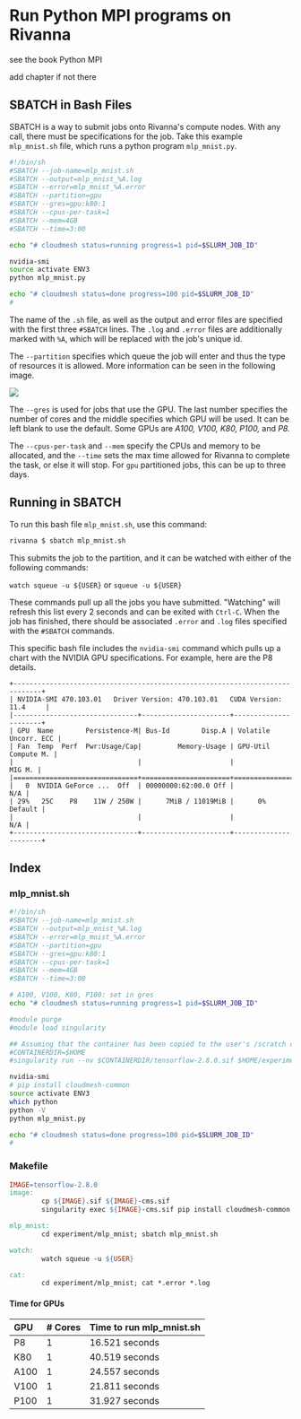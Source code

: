 # Run Python MPI programs on Rivanna

see the book Python MPI

add chapter if not there


## SBATCH in Bash Files

SBATCH is a way to submit jobs onto Rivanna's compute nodes. With any call,
there must be specifications for the job. Take this example `mlp_mnist.sh`
file, which runs a python program `mlp_mnist.py`.

```bash
#!/bin/sh
#SBATCH --job-name=mlp_mnist.sh
#SBATCH --output=mlp_mnist_%A.log
#SBATCH --error=mlp_mnist_%A.error
#SBATCH --partition=gpu
#SBATCH --gres=gpu:k80:1
#SBATCH --cpus-per-task=1
#SBATCH --mem=4GB
#SBATCH --time=3:00

echo "# cloudmesh status=running progress=1 pid=$SLURM_JOB_ID"

nvidia-smi
source activate ENV3
python mlp_mnist.py

echo "# cloudmesh status=done progress=100 pid=$SLURM_JOB_ID"
#
```

The name of the `.sh` file, as well as the output and error files are
specified with the first three `#SBATCH` lines. The `.log` and `.error`
files are additionally marked with `%A`, which will be replaced with
the job's unique id.

The `--partition` specifies which queue the job will enter and thus the type
of resources it is allowed. More information can be seen in the following
image.

![](images/partitions.png)

The `--gres` is used for jobs that use the GPU. The last number specifies
the number of cores and the middle specifies which GPU will be used. It can
be left blank to use the default. Some GPUs are *A100, V100, K80, P100,* and
*P8.* 

The `--cpus-per-task` and `--mem` specify the CPUs and memory to be allocated,
and the `--time` sets the max time allowed for Rivanna to complete the task,
or else it will stop. For `gpu` partitioned jobs, this can be up to three days.

## Running in SBATCH

To run this bash file `mlp_mnist.sh`, use this command:

```bash
rivanna $ sbatch mlp_mnist.sh
```

This submits the job to the partition, and it can be watched with either of
the following commands:

`watch squeue -u ${USER}` or `squeue -u ${USER}`

These commands pull up all the jobs you have submitted. "Watching" will refresh
this list every 2 seconds and can be exited with `Ctrl-C`. When the job has
finished, there should be associated `.error` and `.log` files specified with
the `#SBATCH` commands.

This specific bash file includes the `nvidia-smi` command which pulls up a chart
with the NVIDIA GPU specifications. For example, here are the P8 details.

```
+-----------------------------------------------------------------------------+
| NVIDIA-SMI 470.103.01   Driver Version: 470.103.01   CUDA Version: 11.4     |
|-------------------------------+----------------------+----------------------+
| GPU  Name        Persistence-M| Bus-Id        Disp.A | Volatile Uncorr. ECC |
| Fan  Temp  Perf  Pwr:Usage/Cap|         Memory-Usage | GPU-Util  Compute M. |
|                               |                      |               MIG M. |
|===============================+======================+======================|
|   0  NVIDIA GeForce ...  Off  | 00000000:62:00.0 Off |                  N/A |
| 29%   25C    P8    11W / 250W |      7MiB / 11019MiB |      0%      Default |
|                               |                      |                  N/A |
+-------------------------------+----------------------+----------------------+
```


## Index

### mlp_mnist.sh

```bash
#!/bin/sh
#SBATCH --job-name=mlp_mnist.sh
#SBATCH --output=mlp_mnist_%A.log
#SBATCH --error=mlp_mnist_%A.error
#SBATCH --partition=gpu
#SBATCH --gres=gpu:k80:1
#SBATCH --cpus-per-task=1
#SBATCH --mem=4GB
#SBATCH --time=3:00

# A100, V100, K80, P100: set in gres
echo "# cloudmesh status=running progress=1 pid=$SLURM_JOB_ID"

#module purge
#module load singularity

## Assuming that the container has been copied to the user's /scratch directory
#CONTAINERDIR=$HOME
#singularity run --nv $CONTAINERDIR/tensorflow-2.8.0.sif $HOME/experiment/mlp_mnist/mlp_mnist.py

nvidia-smi
# pip install cloudmesh-common
source activate ENV3
which python
python -V
python mlp_mnist.py

echo "# cloudmesh status=done progress=100 pid=$SLURM_JOB_ID"
#
```

### Makefile

```Makefile
IMAGE=tensorflow-2.8.0
image:
        cp ${IMAGE}.sif ${IMAGE}-cms.sif
        singularity exec ${IMAGE}-cms.sif pip install cloudmesh-common -U

mlp_mnist:
        cd experiment/mlp_mnist; sbatch mlp_mnist.sh

watch:
        watch squeue -u ${USER}

cat:
        cd experiment/mlp_mnist; cat *.error *.log
```


#### Time for GPUs

| GPU  | # Cores | Time to run mlp_mnist.sh |
|:-----|:--------|:-------------------------|
| P8   | 1       | 16.521 seconds           |
| K80  | 1       | 40.519 seconds           |
| A100 | 1       | 24.557 seconds           |
| V100 | 1       | 21.811 seconds           |
| P100 | 1       | 31.927 seconds           |